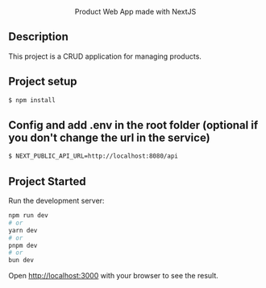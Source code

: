 <p align="center">Product Web App made with NextJS</p>

## Description

This project is a CRUD application for managing products.

## Project setup

```bash
$ npm install
```

## Config and add .env in the root folder (optional if you don't change the url in the service)

```bash
$ NEXT_PUBLIC_API_URL=http://localhost:8080/api
```

## Project Started

Run the development server:

```bash
npm run dev
# or
yarn dev
# or
pnpm dev
# or
bun dev
```

Open [http://localhost:3000](http://localhost:3000) with your browser to see the result.
